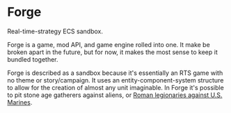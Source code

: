 # Forge
Real-time-strategy ECS sandbox.


Forge is a game, mod API, and game engine rolled into one. It make be broken apart in the future, but for now, it makes the most sense to keep it bundled together.

Forge is described as a sandbox because it's essentially an RTS game with no theme or story/campaign. It uses an entity-component-system structure to allow for the creation of almost any unit imaginable. In Forge it's possible to pit stone age gatherers against aliens, or [Roman legionaries against U.S. Marines](https://en.wikipedia.org/wiki/Rome,_Sweet_Rome).

